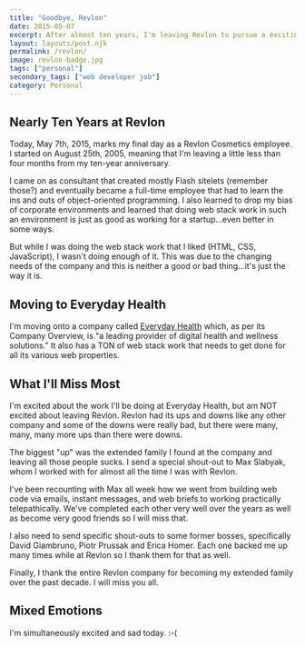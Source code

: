 ```yaml
---
title: "Goodbye, Revlon"
date: 2015-05-07
excerpt: After almost ten years, I'm leaving Revlon to pursue a exciting new opportunity.
layout: layouts/post.njk
permalink: /revlon/
image: revlon-badge.jpg
tags: ["personal"]
secondary_tags: ["web developer job"]
category: Personal
---
```

<h2>Nearly Ten Years at Revlon</h2>

Today, May 7th, 2015, marks my final day as a Revlon Cosmetics employee. I started on August 25th, 2005, meaning that I'm leaving a little less than four months from my ten-year anniversary.

I came on as consultant that created mostly Flash sitelets (remember those?) and eventually became a full-time employee that had to learn the ins and outs of object-oriented programming. I also learned to drop my bias of corporate environments and learned that doing web stack work in such an environment is just as good as working for a startup...even better in some ways.

But while I was doing the web stack work that I liked (HTML, CSS, JavaScript), I wasn't doing enough of it. This was due to the changing needs of the company and this is neither a good or bad thing...it's just the way it is.

<h2>Moving to Everyday Health</h2>

I'm moving onto a company called [Everyday Health](http://www.everydayhealth.com/ "Visit Everyday Health") which, as per its Company Overview, is "a leading provider of digital health and wellness solutions."  It also has a TON of web stack work that needs to get done for all its various web properties.

<h2>What I'll Miss Most</h2>

I'm excited about the work I'll be doing at Everyday Health, but am NOT excited about leaving Revlon. Revlon had its ups and downs like any other company and some of the downs were really bad, but there were many, many, many more ups than there were downs.

The biggest "up" was the extended family I found at the company and leaving all those people sucks. I send a special shout-out to Max Slabyak, whom I worked with for almost all the time I was with Revlon.

I've been recounting with Max all week how we went from building web code via emails, instant messages, and web briefs to working practically telepathically. We've completed each other very well over the years as well as become very good friends so I will miss that.

I also need to send specific shout-outs to some former bosses, specifically David Giambruno, Piotr Prussak and Erica Homer. Each one backed me up many times while at Revlon so I thank them for that as well.

Finally, I thank the entire Revlon company for becoming my extended family over the past decade. I will miss you all.

<h2>Mixed Emotions</h2>

I'm simultaneously excited and sad today. :-(
